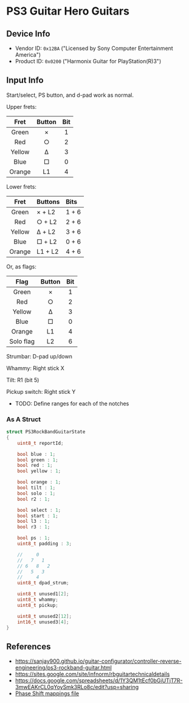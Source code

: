 # PS3 Guitar Hero Guitars

## Device Info

- Vendor ID: `0x12BA` ("Licensed by Sony Computer Entertainment America")
- Product ID: `0x0200` ("Harmonix Guitar for PlayStation(R)3")

## Input Info

Start/select, PS button, and d-pad work as normal.

Upper frets:

| Fret   | Button | Bit |
| :--:   | :----: | :-: |
| Green  | ×      | 1   |
| Red    | ○      | 2   |
| Yellow | Δ      | 3   |
| Blue   | □      | 0   |
| Orange | L1     | 4   |

Lower frets:

| Fret   | Buttons | Bits  |
| :--:   | :------ | :---  |
| Green  | × + L2  | 1 + 6 |
| Red    | ○ + L2  | 2 + 6 |
| Yellow | Δ + L2  | 3 + 6 |
| Blue   | □ + L2  | 0 + 6 |
| Orange | L1 + L2 | 4 + 6 |

Or, as flags:

| Flag      | Button | Bit |
| :--:      | :----: | :-: |
| Green     | ×      | 1   |
| Red       | ○      | 2   |
| Yellow    | Δ      | 3   |
| Blue      | □      | 0   |
| Orange    | L1     | 4   |
| Solo flag | L2     | 6   |

Strumbar: D-pad up/down

Whammy: Right stick X

Tilt: R1 (bit 5)

Pickup switch: Right stick Y

- TODO: Define ranges for each of the notches 

### As A Struct

```c
struct PS3RockBandGuitarState
{
    uint8_t reportId;

    bool blue : 1;
    bool green : 1;
    bool red : 1;
    bool yellow : 1;

    bool orange : 1;
    bool tilt : 1;
    bool solo : 1;
    bool r2 : 1;

    bool select : 1;
    bool start : 1;
    bool l3 : 1;
    bool r3 : 1;

    bool ps : 1;
    uint8_t padding : 3;

    //     0
    //   7   1
    // 6   8   2
    //   5   3
    //     4
    uint8_t dpad_strum;

    uint8_t unused1[2];
    uint8_t whammy;
    uint8_t pickup;

    uint8_t unused2[12];
    int16_t unused3[4];
}
```

## References

- https://sanjay900.github.io/guitar-configurator/controller-reverse-engineering/ps3-rockband-guitar.html
- https://sites.google.com/site/infnorm/rbguitartechnicaldetails
- https://docs.google.com/spreadsheets/d/1Y3QM1tEcf0bGiUTjT7R-3mwEAKrCL0qYoySmk3RLo8c/edit?usp=sharing
- [Phase Shift mappings file](../../Other/device_list.json)
